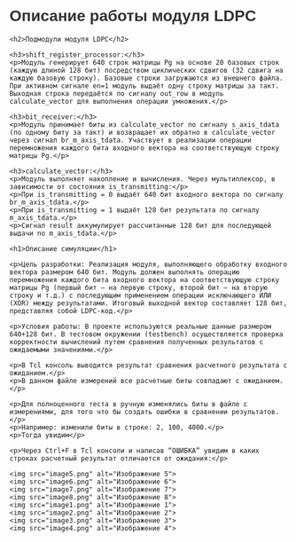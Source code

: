 <!DOCTYPE html>
<html lang="ru">
<head>
    <meta charset="UTF-8">
    <meta name="description" content="Описание работы модуля LDPC и симуляции">
    <title>Описание модуля LDPC</title>
    <style>
        body { font-family: Arial, sans-serif; margin: 20px; }
        h1, h2 { color: #333; }
        p { margin-bottom: 15px; }
        img { max-width: 100%; height: auto; margin: 10px 0; }
    </style>
</head>
<body>
    <h1>Описание работы модуля LDPC</h1>

    <h2>Подмодули модуля LDPC</h2>

    <h3>shift_register_processor:</h3>
    <p>Модуль генерирует 640 строк матрицы Pg на основе 20 базовых строк (каждую длиной 128 бит) посредством циклических сдвигов (32 сдвига на каждую базовую строку). Базовые строки загружаются из внешнего файла. При активном сигнале en=1 модуль выдаёт одну строку матрицы за такт. Выходная строка передаётся по сигналу out_row в модуль calculate_vector для выполнения операции умножения.</p>

    <h3>bit_receiver:</h3>
    <p>Модуль принимает биты из calculate_vector по сигналу s_axis_tdata (по одному биту за такт) и возвращает их обратно в calculate_vector через сигнал br_m_axis_tdata. Участвует в реализации операции перемножения каждого бита входного вектора на соответствующую строку матрицы Pg.</p>

    <h3>calculate_vector:</h3>
    <p>Модуль выполняет накопление и вычисления. Через мультиплексор, в зависимости от состояния is_transmitting:</p>
    <p>При is_transmitting = 0 выдаёт 640 бит входного вектора по сигналу br_m_axis_tdata.</p>
    <p>При is_transmitting = 1 выдаёт 128 бит результата по сигналу m_axis_tdata.</p>
    <p>Сигнал result аккумулирует рассчитанные 128 бит для последующей выдачи по m_axis_tdata.</p>

    <h1>Описание симуляции</h1>

    <p>Цель разработки: Реализация модуля, выполняющего обработку входного вектора размером 640 бит. Модуль должен выполнять операцию перемножения каждого бита входного вектора на соответствующую строку матрицы Pg (первый бит — на первую строку, второй бит — на вторую строку и т.д.) с последующим применением операции исключающего ИЛИ (XOR) между результатами. Итоговый выходной вектор составляет 128 бит, представляя собой LDPC-код.</p>

    <p>Условия работы: В проекте используются реальные данные размером 640+128 бит. В тестовом окружении (testbench) осуществляется проверка корректности вычислений путем сравнения полученных результатов с ожидаемыми значениями.</p>

    <p>В Tcl консоль выводится результат сравнения расчетного результата с ожиданием.</p>
    <p>В данном файле измерений все расчетные биты совпадают с ожиданием.</p>

    <p>Для полноценного теста в ручную изменялись биты в файле с измерениями, для того что бы создать ошибки в сравнении результатов.</p>
    <p>Например: изменили биты в строке: 2, 100, 4000.</p>
    <p>Тогда увидим</p>

    <p>Через Ctrl+F в Tcl консоли и написав “ОШИБКА” увидим в каких строках расчетный результат отличается от ожидания:</p>

    <img src="image5.png" alt="Изображение 5">
    <img src="image6.png" alt="Изображение 6">
    <img src="image7.png" alt="Изображение 7">
    <img src="image8.png" alt="Изображение 8">
    <img src="image1.png" alt="Изображение 1">
    <img src="image2.png" alt="Изображение 2">
    <img src="image3.png" alt="Изображение 3">
    <img src="image4.png" alt="Изображение 4">

</body>
</html>